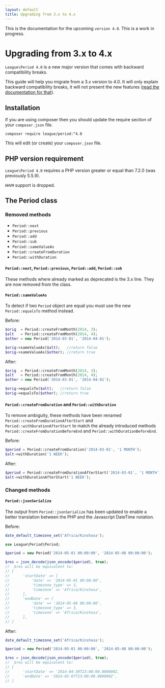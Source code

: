 ```yaml
---
layout: default
title: Upgrading from 3.x to 4.x
---
```


<p class="message-notice">This is the documentation for the upcoming <code>version 4.0</code>. This is a work in progress.</p>

# Upgrading from 3.x to 4.x

`League\Period 4.0` is a new major version that comes with backward compatibility breaks.

This guide will help you migrate from a 3.x version to 4.0. It will only explain backward compatibility breaks, it will not present the new features ([read the documentation for that](/4.0/)).

## Installation

If you are using composer then you should update the require section of your `composer.json` file.

~~~
composer require league/period:^4.0
~~~

This will edit (or create) your `composer.json` file.

## PHP version requirement

`League\Period 4.0` requires a PHP version greater or equal than 7.2.0 (was previously 5.5.9).

<p class="message-warning"><code>HHVM</code> support is dropped.</p>

## The Period class

### Removed methods

- `Period::next`
- `Period::previous`
- `Period::add`
- `Period::sub`
- `Period::sameValueAs`
- `Period::createFromDuration`
- `Period::withDuration`

#### `Period::next`, `Period::previous`, `Period::add`, `Period::sub`

These methods where already marked as deprecated is the 3.x line. They are now removed from the class.

#### `Period::sameValueAs`

To detect if two `Period` object are equal you must use the new `Period::equalsTo` method instead.

Before:

~~~php
$orig  = Period::createFromMonth(2014, 3);
$alt   = Period::createFromMonth(2014, 4);
$other = new Period('2014-03-01', '2014-04-01');

$orig->sameValueAs($alt);   //return false
$orig->sameValueAs($other); //return true
~~~

After:

~~~php
$orig  = Period::createFromMonth(2014, 3);
$alt   = Period::createFromMonth(2014, 4);
$other = new Period('2014-03-01', '2014-04-01');

$orig->equalsTo($alt);   //return false
$orig->equalsTo($other); //return true
~~~

#### `Period::createFromDuration` and `Period::withDuration`

To remove ambiguity, these methods have been renamed `Period::createFromDurationAfterStart` and `Period::withDurationAfterStart` to match the already introduced methods `Period::createFromDurationBeforeEnd` and `Period::withDurationBeforeEnd`.

Before:

~~~php
$period = Period::createFromDuration('2014-03-01', '1 MONTH');
$alt->withDuration('1 WEEK');
~~~

After:

~~~php
$period = Period::createFromDurationAfterStart('2014-03-01', '1 MONTH');
$alt->withDurationAfterStart('1 WEEK');
~~~

### Changed methods

#### `Period::jsonSerialize`

The output from `Period::jsonSerialize` has been updated to enable a better translation between the PHP and the Javascript DateTime notation.

Before:

~~~php
date_default_timezone_set('Africa/Kinshasa');

use League\Period\Period;

$period = new Period('2014-05-01 00:00:00', '2014-05-08 00:00:00');

$res = json_decode(json_encode($period), true);
//  $res will be equivalent to:
// [
//      'startDate' => [
//          'date' => '2014-05-01 00:00:00',
//          'timezone_type' => 3,
//          'timezone' => 'Africa/Kinshasa',
//      ],
//      'endDate' => [
//          'date' => '2014-05-08 00:00:00',
//          'timezone_type' => 3,
//          'timezone' => 'Africa/Kinshasa',
//      ],
// ]
~~~

After:

~~~php
date_default_timezone_set('Africa/Kinshasa');

$period = new Period('2014-05-01 00:00:00', '2014-05-08 00:00:00');

$res = json_decode(json_encode($period), true);
//  $res will be equivalent to:
// [
//      'startDate' => '2014-04-30T23:00:00.000000Z,
//      'endDate' => '2014-05-07T23:00:00.000000Z',
// ]
~~~